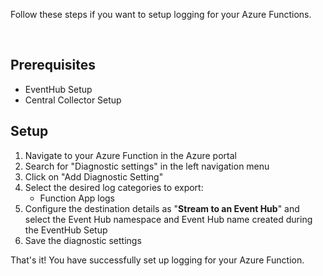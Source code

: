 Follow these steps if you want to setup logging for your Azure Functions.

&nbsp;

## Prerequisites

- EventHub Setup
- Central Collector Setup


## Setup

1. Navigate to your Azure Function in the Azure portal
2. Search for "Diagnostic settings" in the left navigation menu
3. Click on "Add Diagnostic Setting"
4. Select the desired log categories to export:
    - Function App logs
5. Configure the destination details as "**Stream to an Event Hub**" and select the Event Hub namespace and Event Hub name created during the EventHub Setup
6. Save the diagnostic settings

That's it! You have successfully set up logging for your Azure Function.